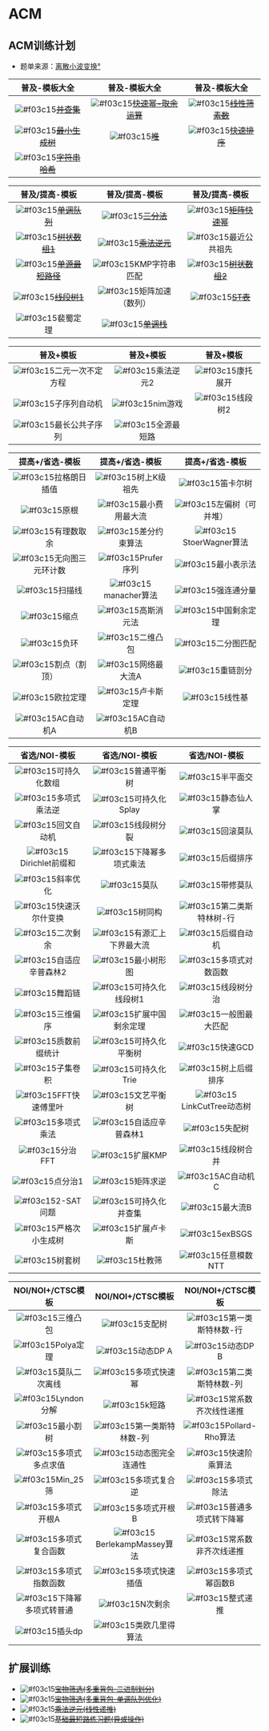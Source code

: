 # ACM
## ACM训练计划
- 题单来源：[离散小波变换°](https://www.luogu.com.cn/user/68344)

| 普及-模板大全 | 普及-模板大全 | 普及-模板大全 |
| :---: | :----: | :----: |
| ![#f03c15](https://placehold.it/15/66cd00/000000?text=+)<s>[并查集](https://github.com/nayix/ACM/blob/master/div6/P3367.cpp)</s> | ![#f03c15](https://placehold.it/15/66cd00/000000?text=+)<s>[快速幂-取余运算](https://github.com/nayix/ACM/blob/master/div6/P1226.cpp)</s> | ![#f03c15](https://placehold.it/15/66cd00/000000?text=+)<s>[线性筛素数](https://github.com/nayix/ACM/blob/master/div6/P3383.cpp)</s> |
| ![#f03c15](https://placehold.it/15/66cd00/000000?text=+)<s>[最小生成树](https://github.com/nayix/ACM/blob/master/div6/P3366.cpp)</s>    | ![#f03c15](https://placehold.it/15/66cd00/000000?text=+)<s>[堆](https://github.com/nayix/ACM/blob/master/div6/P3378.cpp)</s>      | ![#f03c15](https://placehold.it/15/66cd00/000000?text=+)<s>[快速排序](https://github.com/nayix/ACM/blob/master/div6/P1177.cpp)</s>     |
| ![#f03c15](https://placehold.it/15/66cd00/000000?text=+)<s>[字符串哈希](https://github.com/nayix/ACM/blob/master/div6/P3380.cpp)</s> | ||

| 普及/提高-模板 | 普及/提高-模板 | 普及/提高-模板 |
| :---: | :----: | :----: |
| ![#f03c15](https://placehold.it/15/66cd00/000000?text=+)<s>[单调队列](https://github.com/nayix/ACM/blob/master/div5/P1886.cpp)</s>    | ![#f03c15](https://placehold.it/15/66cd00/000000?text=+)<s>[三分法](https://github.com/nayix/ACM/blob/master/div5/P3382.cpp)</s>      | ![#f03c15](https://placehold.it/15/66cd00/000000?text=+)<s>[矩阵快速幂](https://github.com/nayix/ACM/blob/master/div5/P3390.cpp)</s>     |
| ![#f03c15](https://placehold.it/15/66cd00/000000?text=+)<s>[树状数组1](https://github.com/nayix/ACM/blob/master/div5/P3374.cpp)</s>    | ![#f03c15](https://placehold.it/15/66cd00/000000?text=+)<s>[乘法逆元](https://github.com/nayix/ACM/blob/master/div5/P3811.cpp)</s>      | ![#f03c15](https://placehold.it/15/ebebeb/000000?text=+)最近公共祖先     |
| ![#f03c15](https://placehold.it/15/66cd00/000000?text=+)<s>[单源最短路径](https://github.com/nayix/ACM/blob/master/div5/P4779.cpp)</s>    | ![#f03c15](https://placehold.it/15/ebebeb/000000?text=+)KMP字符串匹配      | ![#f03c15](https://placehold.it/15/66cd00/000000?text=+)<s>[树状数组2](https://github.com/nayix/ACM/blob/master/div5/P3368.cpp)</s>     |
| ![#f03c15](https://placehold.it/15/66cd00/000000?text=+)<s>[线段树1](https://github.com/nayix/ACM/blob/master/div5/P3372.cpp)</s>    | ![#f03c15](https://placehold.it/15/ebebeb/000000?text=+)矩阵加速（数列）      | ![#f03c15](https://placehold.it/15/66cd00/000000?text=+)<s>[ST表](https://github.com/nayix/ACM/blob/master/div5/P3865.cpp)</s>     |
| ![#f03c15](https://placehold.it/15/ebebeb/000000?text=+)裴蜀定理      | ![#f03c15](https://placehold.it/15/66cd00/000000?text=+)<s>[单调栈](https://github.com/nayix/ACM/blob/master/div5/P5788.cpp)</s>     |      |

| 普及+模板 | 普及+模板 | 普及+模板 |
| :---: | :----: | :----: |
| ![#f03c15](https://placehold.it/15/ebebeb/000000?text=+)二元一次不定方程    | ![#f03c15](https://placehold.it/15/ebebeb/000000?text=+)乘法逆元2      | ![#f03c15](https://placehold.it/15/ebebeb/000000?text=+)康托展开     |
| ![#f03c15](https://placehold.it/15/ebebeb/000000?text=+)子序列自动机    | ![#f03c15](https://placehold.it/15/ebebeb/000000?text=+)nim游戏      | ![#f03c15](https://placehold.it/15/ebebeb/000000?text=+)线段树2     |
| ![#f03c15](https://placehold.it/15/ebebeb/000000?text=+)最长公共子序列    | ![#f03c15](https://placehold.it/15/ebebeb/000000?text=+)全源最短路      |      |

| 提高+/省选-模板 | 提高+/省选-模板 | 提高+/省选-模板 |
| :---: | :----: | :----: |
| ![#f03c15](https://placehold.it/15/ebebeb/000000?text=+)拉格朗日插值    | ![#f03c15](https://placehold.it/15/ebebeb/000000?text=+)树上K级祖先      | ![#f03c15](https://placehold.it/15/ebebeb/000000?text=+)笛卡尔树     |
| ![#f03c15](https://placehold.it/15/ebebeb/000000?text=+)原根    | ![#f03c15](https://placehold.it/15/ebebeb/000000?text=+)最小费用最大流      | ![#f03c15](https://placehold.it/15/ebebeb/000000?text=+)左偏树（可并堆）     |
| ![#f03c15](https://placehold.it/15/ebebeb/000000?text=+)有理数取余    | ![#f03c15](https://placehold.it/15/ebebeb/000000?text=+)差分约束算法      | ![#f03c15](https://placehold.it/15/ebebeb/000000?text=+)StoerWagner算法     |
| ![#f03c15](https://placehold.it/15/ebebeb/000000?text=+)无向图三元环计数    | ![#f03c15](https://placehold.it/15/ebebeb/000000?text=+)Prufer序列      | ![#f03c15](https://placehold.it/15/ebebeb/000000?text=+)最小表示法     |
| ![#f03c15](https://placehold.it/15/ebebeb/000000?text=+)扫描线    | ![#f03c15](https://placehold.it/15/ebebeb/000000?text=+)manacher算法      | ![#f03c15](https://placehold.it/15/ebebeb/000000?text=+)强连通分量     |
| ![#f03c15](https://placehold.it/15/ebebeb/000000?text=+)缩点    | ![#f03c15](https://placehold.it/15/ebebeb/000000?text=+)高斯消元法      | ![#f03c15](https://placehold.it/15/ebebeb/000000?text=+)中国剩余定理     |
| ![#f03c15](https://placehold.it/15/ebebeb/000000?text=+)负环    | ![#f03c15](https://placehold.it/15/ebebeb/000000?text=+)二维凸包      | ![#f03c15](https://placehold.it/15/ebebeb/000000?text=+)二分图匹配     |
| ![#f03c15](https://placehold.it/15/ebebeb/000000?text=+)割点（割顶）    | ![#f03c15](https://placehold.it/15/ebebeb/000000?text=+)网络最大流A      | ![#f03c15](https://placehold.it/15/ebebeb/000000?text=+)重链剖分     |
| ![#f03c15](https://placehold.it/15/ebebeb/000000?text=+)欧拉定理    | ![#f03c15](https://placehold.it/15/ebebeb/000000?text=+)卢卡斯定理      | ![#f03c15](https://placehold.it/15/ebebeb/000000?text=+)线性基     |
| ![#f03c15](https://placehold.it/15/ebebeb/000000?text=+)AC自动机A    | ![#f03c15](https://placehold.it/15/ebebeb/000000?text=+)AC自动机B      |      |

| 省选/NOI-模板 | 省选/NOI-模板 | 省选/NOI-模板 |
| :---: | :----: | :----: |
| ![#f03c15](https://placehold.it/15/ebebeb/000000?text=+)可持久化数组    | ![#f03c15](https://placehold.it/15/ebebeb/000000?text=+)普通平衡树      | ![#f03c15](https://placehold.it/15/ebebeb/000000?text=+)半平面交     |
| ![#f03c15](https://placehold.it/15/ebebeb/000000?text=+)多项式乘法逆    | ![#f03c15](https://placehold.it/15/ebebeb/000000?text=+)可持久化Splay      | ![#f03c15](https://placehold.it/15/ebebeb/000000?text=+)静态仙人掌     |
| ![#f03c15](https://placehold.it/15/ebebeb/000000?text=+)回文自动机    | ![#f03c15](https://placehold.it/15/ebebeb/000000?text=+)线段树分裂      | ![#f03c15](https://placehold.it/15/ebebeb/000000?text=+)回滚莫队     |
| ![#f03c15](https://placehold.it/15/ebebeb/000000?text=+)Dirichlet前缀和    | ![#f03c15](https://placehold.it/15/ebebeb/000000?text=+)下降幂多项式乘法      | ![#f03c15](https://placehold.it/15/ebebeb/000000?text=+)后缀排序     |
| ![#f03c15](https://placehold.it/15/ebebeb/000000?text=+)斜率优化    | ![#f03c15](https://placehold.it/15/ebebeb/000000?text=+)莫队      | ![#f03c15](https://placehold.it/15/ebebeb/000000?text=+)带修莫队     |
| ![#f03c15](https://placehold.it/15/ebebeb/000000?text=+)快速沃尔什变换    | ![#f03c15](https://placehold.it/15/ebebeb/000000?text=+)树同构      | ![#f03c15](https://placehold.it/15/ebebeb/000000?text=+)第二类斯特林树-行     |
| ![#f03c15](https://placehold.it/15/ebebeb/000000?text=+)二次剩余    | ![#f03c15](https://placehold.it/15/ebebeb/000000?text=+)有源汇上下界最大流      | ![#f03c15](https://placehold.it/15/ebebeb/000000?text=+)后缀自动机     |
| ![#f03c15](https://placehold.it/15/ebebeb/000000?text=+)自适应辛普森林2    | ![#f03c15](https://placehold.it/15/ebebeb/000000?text=+)最小树形图      | ![#f03c15](https://placehold.it/15/ebebeb/000000?text=+)多项式对数函数     |
| ![#f03c15](https://placehold.it/15/ebebeb/000000?text=+)舞蹈链    | ![#f03c15](https://placehold.it/15/ebebeb/000000?text=+)可持久化线段树1      | ![#f03c15](https://placehold.it/15/ebebeb/000000?text=+)线段树分治     |
| ![#f03c15](https://placehold.it/15/ebebeb/000000?text=+)三维偏序    | ![#f03c15](https://placehold.it/15/ebebeb/000000?text=+)扩展中国剩余定理      | ![#f03c15](https://placehold.it/15/ebebeb/000000?text=+)一般图最大匹配     |
| ![#f03c15](https://placehold.it/15/ebebeb/000000?text=+)质数前缀统计    | ![#f03c15](https://placehold.it/15/ebebeb/000000?text=+)可持久化平衡树      | ![#f03c15](https://placehold.it/15/ebebeb/000000?text=+)快速GCD     |
| ![#f03c15](https://placehold.it/15/ebebeb/000000?text=+)子集卷积    | ![#f03c15](https://placehold.it/15/ebebeb/000000?text=+)可持久化Trie      | ![#f03c15](https://placehold.it/15/ebebeb/000000?text=+)树上后缀排序     |
| ![#f03c15](https://placehold.it/15/ebebeb/000000?text=+)FFT快速傅里叶    | ![#f03c15](https://placehold.it/15/ebebeb/000000?text=+)文艺平衡树      | ![#f03c15](https://placehold.it/15/ebebeb/000000?text=+)LinkCutTree动态树     |
| ![#f03c15](https://placehold.it/15/ebebeb/000000?text=+)多项式乘法    | ![#f03c15](https://placehold.it/15/ebebeb/000000?text=+)自适应辛普森林1      | ![#f03c15](https://placehold.it/15/ebebeb/000000?text=+)失配树     |
| ![#f03c15](https://placehold.it/15/ebebeb/000000?text=+)分治FFT    | ![#f03c15](https://placehold.it/15/ebebeb/000000?text=+)扩展KMP      | ![#f03c15](https://placehold.it/15/ebebeb/000000?text=+)线段树合并     |
| ![#f03c15](https://placehold.it/15/ebebeb/000000?text=+)点分治1    | ![#f03c15](https://placehold.it/15/ebebeb/000000?text=+)矩阵求逆      | ![#f03c15](https://placehold.it/15/ebebeb/000000?text=+)AC自动机C     |
| ![#f03c15](https://placehold.it/15/ebebeb/000000?text=+)2-SAT问题    | ![#f03c15](https://placehold.it/15/ebebeb/000000?text=+)可持久化并查集      | ![#f03c15](https://placehold.it/15/ebebeb/000000?text=+)最大流B     |
| ![#f03c15](https://placehold.it/15/ebebeb/000000?text=+)严格次小生成树    | ![#f03c15](https://placehold.it/15/ebebeb/000000?text=+)扩展卢卡斯      | ![#f03c15](https://placehold.it/15/ebebeb/000000?text=+)exBSGS     |
| ![#f03c15](https://placehold.it/15/ebebeb/000000?text=+)树套树    | ![#f03c15](https://placehold.it/15/ebebeb/000000?text=+)杜教筛      | ![#f03c15](https://placehold.it/15/ebebeb/000000?text=+)任意模数NTT     |

| NOI/NOI+/CTSC模板 | NOI/NOI+/CTSC模板 | NOI/NOI+/CTSC模板 |
| :---: | :----: | :----: |
| ![#f03c15](https://placehold.it/15/ebebeb/000000?text=+)三维凸包    | ![#f03c15](https://placehold.it/15/ebebeb/000000?text=+)支配树      | ![#f03c15](https://placehold.it/15/ebebeb/000000?text=+)第一类斯特林数-行     |
| ![#f03c15](https://placehold.it/15/ebebeb/000000?text=+)Polya定理    | ![#f03c15](https://placehold.it/15/ebebeb/000000?text=+)动态DP A      | ![#f03c15](https://placehold.it/15/ebebeb/000000?text=+)动态DP B     |
| ![#f03c15](https://placehold.it/15/ebebeb/000000?text=+)莫队二次离线    | ![#f03c15](https://placehold.it/15/ebebeb/000000?text=+)多项式快速幂      | ![#f03c15](https://placehold.it/15/ebebeb/000000?text=+)第二类斯特林数-列     |
| ![#f03c15](https://placehold.it/15/ebebeb/000000?text=+)Lyndon分解    | ![#f03c15](https://placehold.it/15/ebebeb/000000?text=+)k短路      | ![#f03c15](https://placehold.it/15/ebebeb/000000?text=+)常系数齐次线性递推     |
| ![#f03c15](https://placehold.it/15/ebebeb/000000?text=+)最小割树    | ![#f03c15](https://placehold.it/15/ebebeb/000000?text=+)第一类斯特林数-列      | ![#f03c15](https://placehold.it/15/ebebeb/000000?text=+)Pollard-Rho算法     |
| ![#f03c15](https://placehold.it/15/ebebeb/000000?text=+)多项式多点求值    | ![#f03c15](https://placehold.it/15/ebebeb/000000?text=+)动态图完全连通性      | ![#f03c15](https://placehold.it/15/ebebeb/000000?text=+)快速阶乘算法     |
| ![#f03c15](https://placehold.it/15/ebebeb/000000?text=+)Min_25筛    | ![#f03c15](https://placehold.it/15/ebebeb/000000?text=+)多项式复合逆      | ![#f03c15](https://placehold.it/15/ebebeb/000000?text=+)多项式除法     |
| ![#f03c15](https://placehold.it/15/ebebeb/000000?text=+)多项式开根A    | ![#f03c15](https://placehold.it/15/ebebeb/000000?text=+)多项式开根B      | ![#f03c15](https://placehold.it/15/ebebeb/000000?text=+)普通多项式转下降幂     |
| ![#f03c15](https://placehold.it/15/ebebeb/000000?text=+)多项式复合函数   | ![#f03c15](https://placehold.it/15/ebebeb/000000?text=+)BerlekampMassey算法      | ![#f03c15](https://placehold.it/15/ebebeb/000000?text=+)常系数非齐次线递推     |
| ![#f03c15](https://placehold.it/15/ebebeb/000000?text=+)多项式指数函数   | ![#f03c15](https://placehold.it/15/ebebeb/000000?text=+)多项式快速插值      | ![#f03c15](https://placehold.it/15/ebebeb/000000?text=+)多项式幂函数B     |
| ![#f03c15](https://placehold.it/15/ebebeb/000000?text=+)下降幂多项式转普通   | ![#f03c15](https://placehold.it/15/ebebeb/000000?text=+)N次剩余      | ![#f03c15](https://placehold.it/15/ebebeb/000000?text=+)整式递推     |
| ![#f03c15](https://placehold.it/15/ebebeb/000000?text=+)插头dp   | ![#f03c15](https://placehold.it/15/ebebeb/000000?text=+)类欧几里得算法      |      |

## 扩展训练
- ![#f03c15](https://placehold.it/15/66cd00/000000?text=+)<s>[宝物筛选(多重背包-二进制划分)](https://github.com/nayix/ACM/blob/master/div4/P1776.cpp)</s>  
- ![#f03c15](https://placehold.it/15/66cd00/000000?text=+)<s>[宝物筛选(多重背包-单调队列优化)](https://github.com/nayix/ACM/blob/master/div4/P1776-2.cpp)</s>  
- ![#f03c15](https://placehold.it/15/66cd00/000000?text=+)<s>[乘法逆元(线性递推)](https://github.com/nayix/ACM/blob/master/div5/P3811-2.cpp)</s>  
- ![#f03c15](https://placehold.it/15/66cd00/000000?text=+)<s>[基础最短路练习题(异或操作)](https://github.com/nayix/ACM/blob/master/div5/P5651.cpp)</s>  
